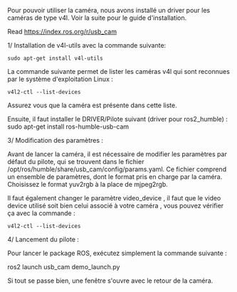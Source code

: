 Pour pouvoir utiliser la caméra, nous avons installé un driver pour les caméras de type v4l. Voir la suite pour le guide d'installation.

Read https://index.ros.org/r/usb_cam 

1/ Installation de v4l-utils avec la commande suivante:

```
sudo apt-get install v4l-utils 
```

La commande suivante permet de lister les caméras v4l qui sont reconnues par le système d'exploitation Linux :

```
v4l2-ctl --list-devices
```
Assurez vous que la caméra est présente dans cette liste.

Ensuite, il faut installer le DRIVER/Pilote suivant (driver pour ros2_humble) :
sudo apt-get install ros-humble-usb-cam

3/ Modification des paramètres :

Avant de lancer la caméra, il est nécessaire de modifier les paramètres par défaut du pilote, qui se trouvent dans le fichier /opt/ros/humble/share/usb_cam/config/params.yaml. Ce fichier comprend un ensemble de paramètres, dont le format pris en charge par la caméra. Choisissez le format yuv2rgb à la place de mjpeg2rgb.

Il faut également changer le paramètre video_device , il faut que le video device utilisé soit bien celui associé à votre caméra , vous pouvez vérifier ça avec la commande :

```
v4l2-ctl --list-devices
```

4/ Lancement du pilote :

Pour lancer le package ROS, exécutez simplement la commande suivante :

ros2 launch usb_cam demo_launch.py

Si tout se passe bien, une fenêtre s'ouvre avec le retour de la caméra.

